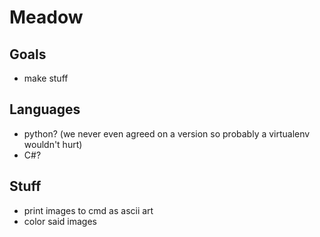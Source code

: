 # Meadow

## Goals
- make stuff

## Languages
- python? (we never even agreed on a version so probably a virtualenv wouldn't hurt)
- C#?

## Stuff
- print images to cmd as ascii art
- color said images